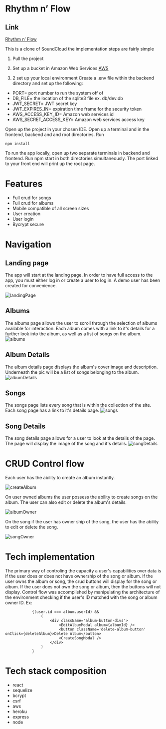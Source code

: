 # Rhythm n’ Flow

## Link 

[Rhythm n’ Flow](https://soundcloud-nmw8.onrender.com)

This is a clone of SoundCloud the implementation steps are fairly simple

1. Pull the project

2. Set up a bucket in Amazon Web Services [AWS](https://portal.aws.amazon.com/billing/signup#/start/email)

3. 2 set up your local environment
Create a .env file within the backend directory and set up the following:

- PORT= port number to run the system off of
- DB_FILE= the location of the sqlite3 file ex. db/dev.db
- JWT_SECRET= JWT secret key
- JWT_EXPIRES_IN= expiration time frame for the security token
- AWS_ACCESS_KEY_ID= Amazon web services id
- AWS_SECRET_ACCESS_KEY= Amazon web services access key 

Open up the project in your chosen IDE.  Open up a terminal and in the frontend, backend and and root directories.  Run

```
npm install
```

To run the app locally, open up two separate terminals in backend and frontend.    Run npm start in both directories simultaneously.  The port linked to your front end will print up the root page.

# Features

- Full crud for songs
- Full crud for albums
- Mobile compatible of all screen sizes
- User creation
- User login
- Bycrypt secure

# Navigation


## Landing page

The app will start at the landing page.  In order to have full access to the app, you must either log in or create a user to log in.  A demo user has been created for convenience.

![landingPage](https://user-images.githubusercontent.com/69321727/189464558-98c27cf1-8659-47f4-88fd-567fdc1768bd.png)



## Albums

The albums page allows the user to scroll through the selection of albums available for interaction.  Each album comes with a link to it's details for a further look into the album, as well as a list of songs on the album.
![albums](https://user-images.githubusercontent.com/69321727/189464582-9d0de635-1924-41f3-9dce-7daa829b6711.png)



## Album Details
The album details page displays the album's cover image and description.  Underneath the pic will be a list of songs belonging to the album.
![albumDetails](https://user-images.githubusercontent.com/69321727/189464599-79c55132-97ba-435d-92ff-c5c908115e6a.png)


## Songs
The songs page lists every song that is within the collection of the site.  Each song page has a link to it's details page.
![songs](https://user-images.githubusercontent.com/69321727/189464713-05351656-17af-46a1-b97a-edb1aefa0cb0.png)


## Song Details

The song details page allows for a user to look at the details of the page.  The page will display the image of the song and it's details.
![songDetails](https://user-images.githubusercontent.com/69321727/189464726-6f041790-d886-4f06-86bb-9f4e0e40543d.png)


# CRUD Control flow
Each user has the ability to create an album instantly.  

![createAlbum](https://user-images.githubusercontent.com/69321727/189465838-e3cc7701-758a-4248-833c-ff4f61c822c2.png)




On user owned albums the user possess the ability to create songs on the album.  The user can also edit or delete the album's details.

![albumOwner](https://user-images.githubusercontent.com/69321727/189465816-d52a6819-8457-4176-bf11-7f73a32fa0bb.png)



On the song if the user has owner ship of the song, the user has the ability to edit or delete the song.  

![songOwner](https://user-images.githubusercontent.com/69321727/189465940-0ae5565f-02f1-4aa8-a610-e55f88354d87.png)

# Tech implementation

The primary way of controling the capacity a user's capabilities over data is if the user does or does not have ownership of the song or album.  If the user owns the album or song, the crud buttons will display for the song or album.  If the user does not own the song or album, then the buttons will not display.  Control flow was accomplished by manipulating the architecture of the environment checking if the user's ID matched with the song or album owner ID.
Ex:

```
            {(user.id === album.userId) &&
                (
                    <div className='album-button-divs'>
                        <EditAlbumModal album={albumId} />
                        <button className='delete-album-button' onClick={deleteAlbum}>Delete Album</button>
                        <CreateSongModal />
                    </div>
                )
            }
```


# Tech stack composition

- react
- sequelize
- bcrypt
- csrf
- aws
- heroku
- express
- node




